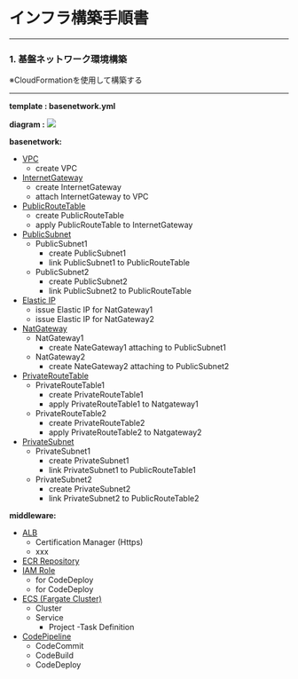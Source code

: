 # インフラ構築手順書
---
### 1. 基盤ネットワーク環境構築

※CloudFormationを使用して構築する

---
**template : basenetwork.yml**

**diagram :**
<img src="https://yuichiroyamaji-general-images.s3.ap-northeast-1.amazonaws.com/%E3%82%B9%E3%82%AF%E3%83%AA%E3%83%BC%E3%83%B3%E3%82%B7%E3%83%A7%E3%83%83%E3%83%88+2022-03-08+20.15.31.png">

**basenetwork:**

- <u>VPC</u>
    - create VPC
- <u>InternetGateway</u>
    - create InternetGateway
    - attach InternetGateway to VPC
- <u>PublicRouteTable</u>
    - create PublicRouteTable
    - apply PublicRouteTable to InternetGateway
- <u>PublicSubnet</u>
    - PublicSubnet1
        - create PublicSubnet1
        - link PublicSubnet1 to PublicRouteTable
    - PublicSubnet2
        - create PublicSubnet2
        - link PublicSubnet2 to PublicRouteTable
- <u>Elastic IP</u>
    - issue Elastic IP for NatGateway1
    - issue Elastic IP for NatGateway2
- <u>NatGateway</u>
    - NatGateway1
        - create NateGateway1 attaching to PublicSubnet1
    - NatGateway2
        - create NateGateway2 attaching to PublicSubnet2
- <u>PrivateRouteTable</u>
    - PrivateRouteTable1
        - create PrivateRouteTable1
        - apply PrivateRouteTable1 to Natgateway1
    - PrivateRouteTable2
        - create PrivateRouteTable2
        - apply PrivateRouteTable2 to Natgateway2
- <u>PrivateSubnet</u>
    - PrivateSubnet1
        - create PrivateSubnet1
        - link PrivateSubnet1 to PublicRouteTable1
    - PrivateSubnet2
        - create PrivateSubnet2
        - link PrivateSubnet2 to PublicRouteTable2


**middleware:**

- <u>ALB</u>
    - Certification Manager (Https)
    - xxx
- <u>ECR Repository</u>
- <u>IAM Role</u>
    - for CodeDeploy
    - for CodeDeploy
- <u>ECS (Fargate Cluster)</u>
    - Cluster
    - Service
        - Project
    -Task Definition
- <u>CodePipeline</u>
    - CodeCommit
    - CodeBuild
    - CodeDeploy